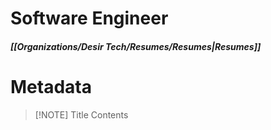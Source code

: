 # Software Engineer
##### [[Organizations/Desir Tech/Resumes/Resumes|Resumes]]



# Metadata

> [!NOTE] Title
> Contents
